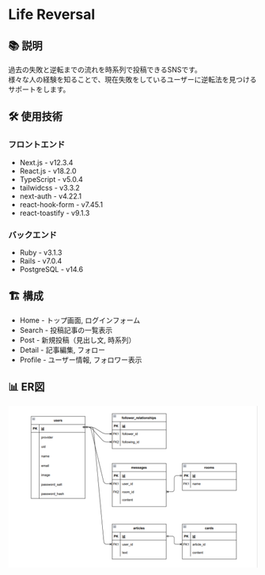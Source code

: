 # Life Reversal

## 📚 説明
過去の失敗と逆転までの流れを時系列で投稿できるSNSです。<br/>
様々な人の経験を知ることで、現在失敗をしているユーザーに逆転法を見つけるサポートをします。

## 🛠️ 使用技術

### フロントエンド
- Next.js - v12.3.4
- React.js - v18.2.0
- TypeScript - v5.0.4
- tailwidcss - v3.3.2
- next-auth - v4.22.1
- react-hook-form - v7.45.1
- react-toastify - v9.1.3

### バックエンド
- Ruby - v3.1.3
- Rails - v7.0.4
- PostgreSQL - v14.6

## 🏗️ 構成
- Home - トップ画面, ログインフォーム
- Search - 投稿記事の一覧表示
- Post - 新規投稿（見出し文, 時系列）
- Detail - 記事編集, フォロー
- Profile - ユーザー情報, フォロワー表示


## 📊 ER図
![モデル:User, Article, Message, Room, Card, Follower_relationships](frontend/public/life-reversal_er.png)
